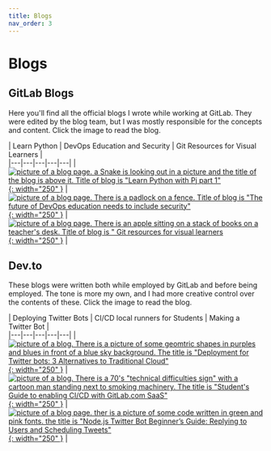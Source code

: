 ```yaml
---
title: Blogs
nav_order: 3
---
```


# Blogs

## GitLab Blogs
Here you'll find all the official blogs I wrote while working at GitLab. They were edited by the blog team, but I was mostly responsible for the concepts and content. Click the image to read the blog. 

| Learn Python  | DevOps Education and Security  | Git Resources for Visual Learners  |   
|---|---|---|---|---|
| [![picture of a blog page. a Snake is looking out in a picture and the title of the blog is above it. Title of blog is "Learn Python with Pj part 1"]({{site.baseurl}}/assets/images/pj_python2.png){: width="250" }](https://about.gitlab.com/blog/2022/02/08/learn-python-with-pj-part-1/)  | [![picture of a blog page. There is a padlock on a fence. Title of blog is "The future of DevOps education needs to include security"]({{site.baseurl}}/assets/images/edu_security.png){: width="250" }](https://about.gitlab.com/blog/2023/01/31/the-future-of-devops-education-needs-to-include-security/)  | [![picture of a blog page. There is an apple sitting on a stack of books on a teacher's desk. Title of blog is " Git resources for visual learners]({{site.baseurl}}/assets/images/visual_git.png){: width="250" }](https://about.gitlab.com/blog/2022/09/14/git-resources-for-visual-learners/)  |   



## Dev.to

These blogs were written both while employed by GitLab and before being employed. The tone is more my own, and I had more creative control over the contents of these. Click the image to read the blog. 

| Deploying Twitter Bots | CI/CD local runners for Students  | Making a Twitter Bot  |   
|---|---|---|---|---|
| [![picture of a blog. There is a picture of some geomtric shapes in purples and blues in front of a blue sky background. The title is "Deployment for Twitter bots: 3 Alternatives to Traditional Cloud"]({{site.baseurl}}/assets/images/twitter_bots_cloud.png){: width="250" }](https://dev.to/metzinaround/deployment-for-twitter-bots-3-alternatives-to-traditional-cloud-215k) | [![picture of a blog. There is a 70's "technical difficulties sign" with a cartoon man standing next to smoking machinery. The title is "Student's Guide to enabling CI/CD with GitLab.com SaaS"]({{site.baseurl}}/assets/images/ci_cd_gitlab.png){: width="250" }](https://dev.to/metzinaround/students-guide-to-enabling-cicd-with-gitlabcom-saas-49hf) | [![picture of a blog page. ther is a picture of some code written in green and pink fonts. the title is "Node.js Twitter Bot Beginner’s Guide: Replying to Users and Scheduling Tweets"]({{site.baseurl}}/assets/images/tweets_bots.png){: width="250" }](https://dev.to/metzinaround/node-js-twitter-bot-beginner-s-guide-replying-to-users-and-scheduling-tweets-4gnk) |  




